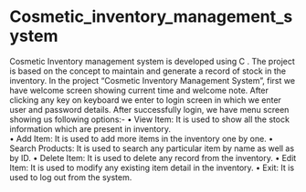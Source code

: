 # Cosmetic_inventory_management_system
Cosmetic Inventory management system is developed using C . The project is based on the concept to maintain and generate a record of stock in the inventory.
In the project “Cosmetic Inventory Management System”, first we have welcome screen showing current time and welcome note. After clicking any key on keyboard we enter to login screen in which we enter user and password details. After successfully login, we have menu screen showing us following options:-
•	View Item: It is used to show all the stock information which are present in inventory.                                                                                
•	Add Item: It is used to add more items in the inventory one by one.
•	Search Products: It is used to search any particular item by name as well as by ID.
•	Delete Item: It is used to delete any record from the inventory.
•	Edit Item: It is used to modify any existing item detail in the inventory.
•	Exit: It is used to log out from the system.

